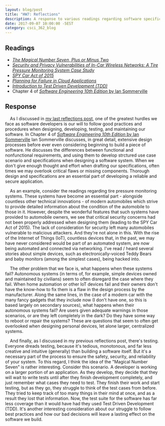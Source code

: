 ```yaml
---
layout: blog/post
title: "HW7: Reflections"
description: A response to various readings regarding software specifications and testing.
date: 2017-09-07 10:00:00 -5EST
category: csci_362_blog
---
```


## Readings
<ul>
  <li>
    <a href="https://en.wikipedia.org/wiki/The_Magical_Number_Seven,_Plus_or_Minus_Two" target="_blank"><em>The Magical Number Seven, Plus or Minus Two</em></a>
  </li>
  <li>
    <a href="http://stono.cs.cofc.edu/~bowring/classes/csci%20362/docs/rfid-tire-pressure-2010-002-tpms.pdf" target="_blank"><em>Security and Privacy Vulnerabilities of In-Car Wireless Networks: A Tire Pressure Monitoring System Case Study</em></a>
  </li>
  <li>
    <a href="https://www.markey.senate.gov/imo/media/doc/SPY%20Car%20legislation.pdf" target="_blank"><em>SPY Car Act of 2015</em></a>
  </li>
  <li>
    <a href="https://www.simple-talk.com/cloud/development/planning-for-failure-in-cloud-applications/" target="_blank"><em>Planning for Failure in Cloud Applications</em></a>
  </li>
  <li>
    <a href="http://www.agiledata.org/essays/tdd.html" target="_blank"><em>Introduction to Test Driven Development (TDD)</em></a>
  </li>
  <li>
    Chapter 4 of <a href="http://iansommerville.com/software-engineering-book/" target="_blank" class="ml-2"><em>Software Engineering 10th Edition</em> by Ian Sommerville</a>
  </li>
</ul>

## Response
&nbsp;&nbsp;&nbsp;&nbsp;As I discussed in <a href="{% post_url blog/csci_362_blog/2017-09-05-hw5 %}" target="_blank">my last reflections post</a>, one of the greatest hurdles we face as software developers is our will to follow good practices and procedures when designing, developing, testing, and maintaining our software. In Chapter 4 of <a href="http://iansommerville.com/software-engineering-book/" target="_blank"><em>Software Engineering 10th Edition</em> by Ian Sommerville</a> Ian Sommerville discusses, in great detail, extensive design processes before ever even considering beginning to build a piece of software. He discusses the differences between functional and nonfunctional requirements, and using them to develop strctured use case scenario and specifications when designing a software system. When we don't give enough thought and effort when drafting our specifications, often times we may overlook critical flaws or missing components. Thorough design and specifications are an essential part of developing a reliable and secure application.

&nbsp;&nbsp;&nbsp;&nbsp;As an example, consider the readings regarding tire pressure monitoring systems. These systems have become an essential part - alongside countless other technical innovations - of modern automobiles which strive to provide detailed information about the condition of the automobile to those in it. However, despite the wonderful features that such systems have provided to automobile owners, we see that critical security concerns had not been properly addressed when designing them (leading to the SPY Car Act of 2015). The lack of consideration for security left many automobiles vulnerable to malicious attackers. And they're not alone in this. With the rise of the Internet of Things (IoT), countless devices that, in the past, we may have never considered would be part of an automated system, are now being automated and connected via networking. I've read / heard several stories about simple devices, such as electronically-voiced Teddy Bears and baby monitors (among the simplest cases), being hacked into.

&nbsp;&nbsp;&nbsp;&nbsp;The other problem that we face is, what happens when these systems fail? Autonomous systems (in terms of, for example, simple devices owned and maintained by civilians) seem to often disregard the case where they fail. When home automation or other IoT devices fail and their owners don't have the know-how to fix them is a flaw in the design process by the manufacturer. Along the same lines, in the case of a modern car with the many fancy gadgets that they include now (I don't have one, so this is based largely on secondary sources), what happens when their autonomous systems fail? Are users given adequate warnings in those scenarios, or are they left completely in the dark? Do they have some way to reboot or repair the systems? These are questions that seem to often get overlooked when designing personal devices, let alone larger, centralized systems.

&nbsp;&nbsp;&nbsp;&nbsp;And finally, as I discussed in my previous reflections post, there's testing. Everyone dreads testing, because it's tedious, monotonous, and far less creative and intuitive (generally) than building a software itself. But it's a necessary part of the process to ensure the safety, security, and reliability of your system. To this regard, I think the idea of the "Magical Number Seven" is rather interesting. Consider this scenario. A developer is working on a larger portion of an application. As they develop, they decide that they will wait to write tests until after they finish development completely, and just remember what cases they need to test. They finish their work and start testing, but as they go, they struggle to think of the test cases from before. They tried to keep track of too many things in their mind at once, and as a result they lost that information. Now, the test suite for the software has far less coverage than it would have had they used Test Driven Development (TDD). It's another interesting consideration about our struggle to follow best practices and how our bad decisions will leave a lasting effect on the software we build.
